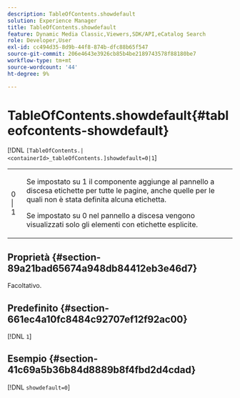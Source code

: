 ```yaml
---
description: TableOfContents.showdefault
solution: Experience Manager
title: TableOfContents.showdefault
feature: Dynamic Media Classic,Viewers,SDK/API,eCatalog Search
role: Developer,User
exl-id: cc494d35-8d9b-44f8-874b-dfc88b65f547
source-git-commit: 206e4643e3926cb85b4be2189743578f88180be7
workflow-type: tm+mt
source-wordcount: '44'
ht-degree: 9%

---
```


# TableOfContents.showdefault{#tableofcontents-showdefault}

[!DNL `[TableOfContents.|<containerId>_tableOfContents.]showdefault=0|1`]

<table id="table_BE34F807437C4955A2A640495E05138F"> 
 <tbody> 
  <tr> 
   <td> <p> <span class="codeph"> 0 | 1</span> </p> </td> 
   <td> <p> Se impostato su <span class="codeph"> 1</span> il componente aggiunge al pannello a discesa etichette per tutte le pagine, anche quelle per le quali non è stata definita alcuna etichetta. </p> <p>Se impostato su <span class="codeph"> 0</span> nel pannello a discesa vengono visualizzati solo gli elementi con etichette esplicite. </p> </td> 
  </tr> 
 </tbody> 
</table>

## Proprietà {#section-89a21bad65674a948db84412eb3e46d7}

Facoltativo.

## Predefinito {#section-661ec4a10fc8484c92707ef12f92ac00}

[!DNL `1`]

## Esempio {#section-41c69a5b36b84d8889b8f4fbd2d4cdad}

[!DNL `showdefault=0`]
